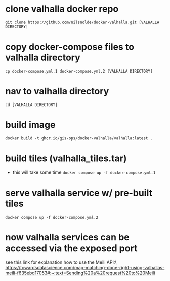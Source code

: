 # clone valhalla docker repo
`git clone https://github.com/nilsnolde/docker-valhalla.git [VALHALLA DIRECTORY]`

# copy docker-compose files to valhalla directory
`cp docker-compose.yml.1 docker-compose.yml.2 [VALHALLA DIRECTORY]`

# nav to valhalla directory
`cd [VALHALLA DIRECTORY]`

# build image
`docker build -t ghcr.io/gis-ops/docker-valhalla/valhalla:latest .`

# build tiles (valhalla_tiles.tar)
- this will take some time
`docker compose up -f docker-compose.yml.1`


# serve valhalla service w/ pre-built tiles
`docker compose up -f docker-compose.yml.2`

# now valhalla services can be accessed via the exposed port
see this link for explanation how to use the Meili API:\\
https://towardsdatascience.com/map-matching-done-right-using-valhallas-meili-f635ebd17053#:~:text=Sending%20a%20request%20to%20Meili


